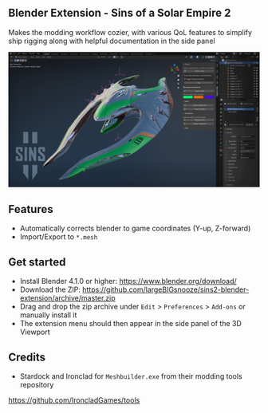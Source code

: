 ## Blender Extension - Sins of a Solar Empire 2


Makes the modding workflow cozier, with various QoL features to simplify ship rigging along with helpful documentation in the side panel

<img src="./blender_splash.png"></img>

## Features
- Automatically corrects blender to game coordinates (Y-up, Z-forward)
- Import/Export to `*.mesh`

## Get started

- Install Blender 4.1.0 or higher: https://www.blender.org/download/
- Download the ZIP: https://github.com/largeBIGsnooze/sins2-blender-extension/archive/master.zip
- Drag and drop the zip archive under `Edit` > `Preferences` > `Add-ons` or manually install it
- The extension menu should then appear in the side panel of the 3D Viewport

## Credits
- Stardock and Ironclad for `Meshbuilder.exe` from their modding tools repository

https://github.com/IroncladGames/tools
